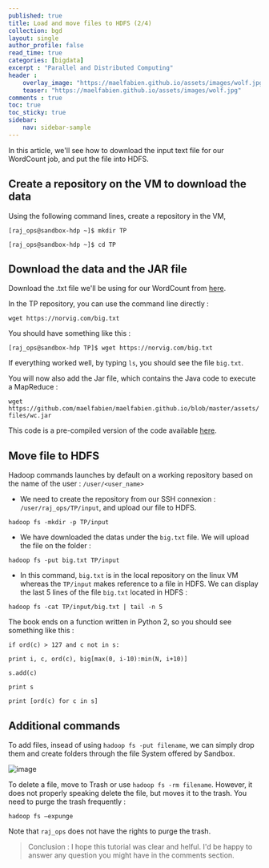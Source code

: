 ```yaml
---
published: true
title: Load and move files to HDFS (2/4)
collection: bgd
layout: single
author_profile: false
read_time: true
categories: [bigdata]
excerpt : "Parallel and Distributed Computing"
header :
    overlay_image: "https://maelfabien.github.io/assets/images/wolf.jpg"
    teaser: "https://maelfabien.github.io/assets/images/wolf.jpg"
comments : true
toc: true
toc_sticky: true
sidebar:
    nav: sidebar-sample
---
```

In this article, we'll see how to download the input text file for our WordCount job, and put the file into HDFS. 

## Create a repository on the VM to download the data

Using the following command lines, create a repository in the VM, 

`[raj_ops@sandbox-hdp ~]$ mkdir TP`

`[raj_ops@sandbox-hdp ~]$ cd TP`

## Download the data and the JAR file

Download the .txt file we'll be using for our WordCount from [here](https://norvig.com/big.txt).

In the TP repository, you can use the command line directly :

`wget https://norvig.com/big.txt`

You should have something like this :

`[raj_ops@sandbox-hdp TP]$ wget https://norvig.com/big.txt`

If everything worked well, by typing `ls`, you should see the file `big.txt`.

You will now also add the Jar file, which contains the Java code to execute a MapReduce :

`wget https://github.com/maelfabien/maelfabien.github.io/blob/master/assets/files/wc.jar`

This code is a pre-compiled version of the code available [here](https://hadoop.apache.org/docs/r2.8.0/hadoop-mapreduce-client/hadoop-mapreduce-client-core/MapReduceTutorial.html#Example:_WordCount_v1.0).

## Move file to HDFS

Hadoop commands launches by default on a working repository based on the name of the user : `/user/<user_name>` 

- We need to create the repository from our SSH connexion : `/user/raj_ops/TP/input`, and upload our file to HDFS.

`hadoop fs -mkdir -p TP/input`

- We have downloaded the datas under the `big.txt` file. We will upload the file on the folder :

`hadoop fs -put big.txt TP/input`

- In this command, `big.txt` is in the local repository on the linux VM whereas the `TP/input` makes reference to a file in HDFS. We can display the last 5 lines of the file `big.txt` located in HDFS :

`hadoop fs -cat TP/input/big.txt | tail -n 5`

The book ends on a function written in Python 2, so you should see something like this :

`if ord(c) > 127 and c not in s:`

`print i, c, ord(c), big[max(0, i-10):min(N, i+10)]`

`s.add(c)`

`print s`

`print [ord(c) for c in s]`

## Additional commands

To add files, insead of using `hadoop fs -put filename`, we can simply drop them and create folders through the file System offered by Sandbox. 

![image](https://maelfabien.github.io/assets/images/Hadoop/38.png)

To delete a file, move to Trash or use `hadoop fs -rm filename`. However, it does not properly speaking delete the file, but moves it to the trash. You need to purge the trash frequently :

`hadoop fs –expunge`

Note that `raj_ops` does not have the rights to purge the trash.

> Conclusion : I hope this tutorial was clear and helful. I'd be happy to answer any question you might have in the comments section.
